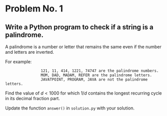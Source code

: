 # Problem No. 1

## Write a Python program to check if a string is a palindrome.

A palindrome is a number or letter that remains the same even if the number and letters are inverted.

 For example:
 
                    121, 11, 414, 1221, 74747 are the palindrome numbers.
                    MOM, DAD, MADAM, REFER are the palindrome letters.       
                    JAVATPOINT, PROGRAM, JAVA are not the palindrome letters.

Find the value of $d \lt 1000$ for which $1/d$ contains the longest recurring cycle in its decimal fraction part.

Update the function `answer()` in `solution.py` with your solution.
